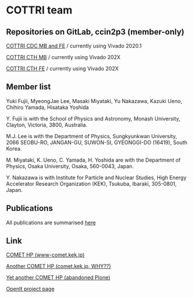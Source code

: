 # COTTRI team

## Repositories on GitLab, ccin2p3 (member-only)

[COTTRI CDC MB and FE](https://gitlab.in2p3.fr/yfujii/cottri_system) / currently using Vivado 2020.1

[COTTRI CTH MB](https://gitlab.in2p3.fr/yfujii/cottri_cth_mb) / currently using Vivado 202X

[COTTRI CTH FE](https://gitlab.in2p3.fr/yfujii/COTTRI_PROJECT) / currently using Vivado 202X

## Member list

Yuki Fujii, MyeongJae Lee, Masaki Miyataki, Yu Nakazawa, Kazuki Ueno, Chihiro Yamada, Hisataka Yoshida


Y. Fujii is with the School of Physics and Astronomy, Monash University, Clayton, Victoria, 3800, Australia.

M.J. Lee is with the Department of Physics, Sungkyunkwan University, 2066 SEOBU-RO, JANGAN-GU, SUWON-SI, GYEONGGI-DO (16419), South Korea.

M. Miyataki, K. Ueno, C. Yamada, H. Yoshida are with the Department of Physics, Osaka University, Osaka, 560-0043, Japan.

Y. Nakazawa is with Institute for Particle and Nuclear Studies, High Energy Accelerator Research Organization (KEK), Tsukuba, Ibaraki, 305-0801, Japan.

## Publications
All publications are summarised [here](Publicationlist.md)

## Link
[COMET HP (www-comet.kek.jp)](https://www-comet.kek.jp)

[Another COMET HP (comet.kek.jp, WHY??)](https://comet.kek.jp)

[Yet another COMET HP (abandoned Plone)](https://www-comet.kek.jp/COMET5)

[OpenIt project page](http://openit.kek.jp/project/jL3JCENv/jL3JCENv)
